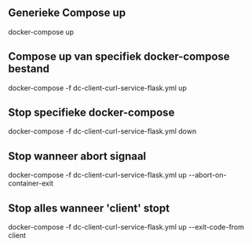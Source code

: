 ## Generieke Compose up
docker-compose up

## Compose up van specifiek docker-compose bestand
docker-compose -f dc-client-curl-service-flask.yml up

## Stop specifieke docker-compose
docker-compose -f dc-client-curl-service-flask.yml down

## Stop wanneer abort signaal
docker-compose -f dc-client-curl-service-flask.yml up --abort-on-container-exit

## Stop alles wanneer 'client' stopt
docker-compose -f dc-client-curl-service-flask.yml up --exit-code-from client
